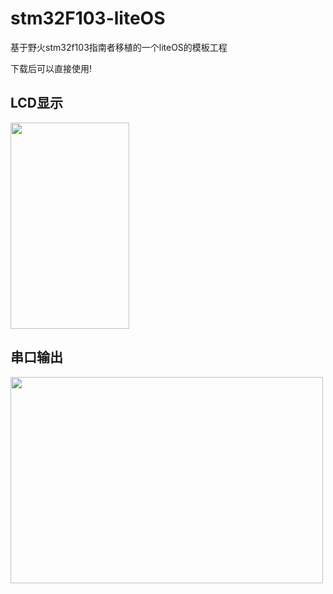 # stm32F103-liteOS
基于野火stm32f103指南者移植的一个liteOS的模板工程

下载后可以直接使用!
## LCD显示
<img src="https://github.com/YUNXISO/stm32F103-liteOS/blob/master/picture/LCD.jpg" height="330" width="190" >

## 串口输出
<img src="https://github.com/YUNXISO/stm32F103-liteOS/blob/master/picture/串口.png" height="330" width="500" >
